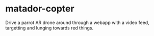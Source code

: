 # matador-copter

Drive a parrot AR drone around through a webapp with a video feed, targetting
and lunging towards red things.
